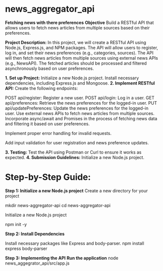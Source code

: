 # news_aggregator_api
**Fetching news with there preferences**
**Objective**
Build a RESTful API that allows users to fetch news articles from multiple sources based on their preferences.

**Project Description:**
In this project, we will create a RESTful API using Node.js, Express.js, and NPM packages. The API will allow users to register, log in, and set their news preferences (e.g., categories, sources). The API will then fetch news articles from multiple sources using external news APIs (e.g., NewsAPI). The fetched articles should be processed and filtered asynchronously based on user preferences.

**1. Set up Project:**
Initialize a new Node.js project.
Install necessary dependencies, including Express.js and Mongoose.
**2. Implement RESTful API:**
Create the following endpoints:

POST api/register: Register a new user.
POST api/login: Log in a user.
GET api/preferences: Retrieve the news preferences for the logged-in user.
PUT api/updatePreferences: Update the news preferences for the logged-in user.
Use external news APIs to fetch news articles from multiple sources. Incorporate async/await and Promises in the process of fetching news data and filtering it based on user preferences.

Implement proper error handling for invalid requests.

Add input validation for user registration and news preference updates.

**3. Testing:**
Test the API using Postman or Curl to ensure it works as expected.
**4. Submission Guidelines:**
Initialize a new Node.js project.


# Step-by-Step Guide:
**Step 1: Initialize a new Node.js project**
Create a new directory for your project

mkdir news-aggregator-api cd news-aggregator-api

Initialize a new Node.js project

npm init -y

**Step 2: Install Dependencies**

Install necessary packages like Express and body-parser. npm install express body-parser

**Step 3: Implementing the API**
**Run the application**
node news_aggegrator_api/src/app.js




